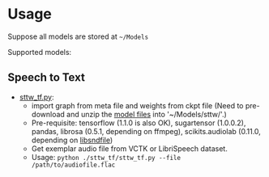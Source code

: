 # Usage

Suppose all models are stored at `~/Models` 

Supported models:

## Speech to Text

- [sttw_tf.py](./sttw_tf/sttw_tf.py):
    + import graph from meta file and weights from ckpt file (Need to pre-download and unzip the [model files](https://drive.google.com/open?id=0B3ILZKxzcrUyVWwtT25FemZEZ1k) into '~/Models/sttw/'.)
    + Pre-requisite: tensorflow (1.1.0 is also OK), sugartensor (1.0.0.2), pandas, librosa (0.5.1, depending on ffmpeg), scikits.audiolab (0.11.0, depending on [libsndfile](http://www.mega-nerd.com/libsndfile/))
    + Get exemplar audio file from VCTK or LibriSpeech dataset.
    + Usage: `python ./sttw_tf/sttw_tf.py --file /path/to/audiofile.flac`